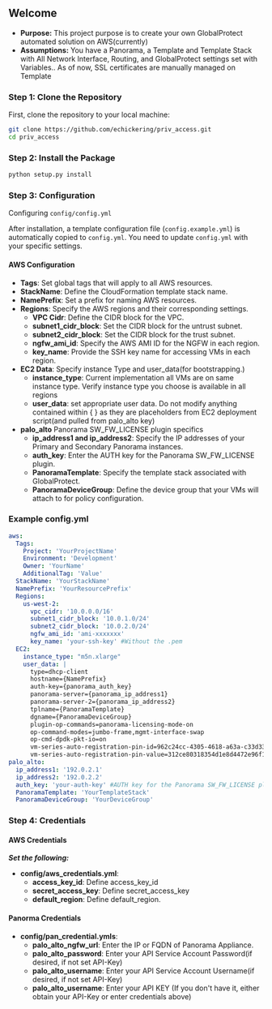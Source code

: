 ## Welcome
- **Purpose:** This project purpose is to create your own GlobalProtect automated solution on AWS(currently)
- **Assumptions:** You have a Panorama, a Template and Template Stack with All Network Interface, Routing, and GlobalProtect settings set with Variables.. As of now, SSL certificates are manually managed on Template

### Step 1: Clone the Repository

First, clone the repository to your local machine:<br />

```bash
git clone https://github.com/echickering/priv_access.git
cd priv_access
```

### Step 2: Install the Package
```bash
python setup.py install
```

### Step 3: Configuration

Configuring `config/config.yml`

After installation, a template configuration file (`config.example.yml`) is automatically copied to `config.yml`. You need to update `config.yml` with your specific settings.

#### AWS Configuration
- **Tags**: Set global tags that will apply to all AWS resources.
- **StackName**: Define the CloudFormation template stack name.
- **NamePrefix**: Set a prefix for naming AWS resources.
- **Regions**: Specify the AWS regions and their corresponding settings.
  - **VPC Cidr**: Define the CIDR block for the VPC.
  - **subnet1_cidr_block**: Set the CIDR block for the untrust subnet.
  - **subnet2_cidr_block**: Set the CIDR block for the trust subnet.
  - **ngfw_ami_id**: Specify the AWS AMI ID for the NGFW in each region.
  - **key_name**: Provide the SSH key name for accessing VMs in each region.
- **EC2 Data**: Specify instance Type and user_data(for bootstrapping.)
  - **instance_type**: Current implementation all VMs are on same instance type. Verify instance type you choose is available in all regions
  - **user_data**: set appropriate user data. Do not modify anything contained within { } as they are placeholders from EC2 deployment script(and pulled from palo_alto key)
- **palo_alto** Panorama SW_FW_LICENSE plugin specifics
  - **ip_address1 and ip_address2**: Specify the IP addresses of your Primary and Secondary Panorama instances.
  - **auth_key**: Enter the AUTH key for the Panorama SW_FW_LICENSE plugin.
  - **PanoramaTemplate**: Specify the template stack associated with GlobalProtect.
  - **PanoramaDeviceGroup**: Define the device group that your VMs will attach to for policy configuration.

### Example config.yml
```yaml
aws:
  Tags:
    Project: 'YourProjectName'
    Environment: 'Development'
    Owner: 'YourName'
    AdditionalTag: 'Value'
  StackName: 'YourStackName'
  NamePrefix: 'YourResourcePrefix'
  Regions:
    us-west-2:
      vpc_cidr: '10.0.0.0/16'
      subnet1_cidr_block: '10.0.1.0/24'
      subnet2_cidr_block: '10.0.2.0/24'
      ngfw_ami_id: 'ami-xxxxxxx'
      key_name: 'your-ssh-key' #Without the .pem
  EC2:
    instance_type: "m5n.xlarge"
    user_data: |
      type=dhcp-client
      hostname={NamePrefix}
      auth-key={panorama_auth_key}
      panorama-server={panorama_ip_address1}
      panorama-server-2={panorama_ip_address2}
      tplname={PanoramaTemplate}
      dgname={PanoramaDeviceGroup}
      plugin-op-commands=panorama-licensing-mode-on
      op-command-modes=jumbo-frame,mgmt-interface-swap
      op-cmd-dpdk-pkt-io=on
      vm-series-auto-registration-pin-id=962c24cc-4305-4618-a63a-c33d3346c467
      vm-series-auto-registration-pin-value=312ce80318354d1e8d4472e96f16546a
palo_alto:
  ip_address1: '192.0.2.1'
  ip_address2: '192.0.2.2'
  auth_key: 'your-auth-key' #AUTH key for the Panorama SW_FW_LICENSE plugin.
  PanoramaTemplate: 'YourTemplateStack'
  PanoramaDeviceGroup: 'YourDeviceGroup'
```

### Step 4: Credentials

#### AWS Credentials
***Set the following:***

- **config/aws_credentials.yml**:
  - **access_key_id**: Define access_key_id
  - **secret_access_key**: Define secret_access_key
  - **default_region**: Define default_region.

#### Panorma Credentials
- **config/pan_credential.ymls**:
  - **palo_alto_ngfw_url**: Enter the IP or FQDN of Panorama Appliance.
  - **palo_alto_password**: Enter your API Service Account Password(if desired, if not set API-Key)
  - **palo_alto_username**: Enter your API Service Account Username(if desired, if not set API-Key)
  - **palo_alto_username**: Enter your API KEY (If you don't have it, either obtain your API-Key or enter credentials above)
